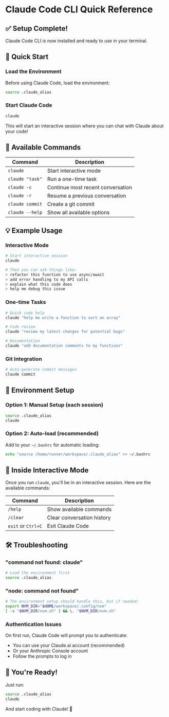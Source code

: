 # Claude Code CLI Quick Reference

## ✅ Setup Complete!

Claude Code CLI is now installed and ready to use in your terminal.

## 🚀 Quick Start

### Load the Environment
Before using Claude Code, load the environment:
```bash
source .claude_alias
```

### Start Claude Code
```bash
claude
```

This will start an interactive session where you can chat with Claude about your code!

## 📖 Available Commands

| Command | Description |
|---------|-------------|
| `claude` | Start interactive mode |
| `claude "task"` | Run a one-time task |
| `claude -c` | Continue most recent conversation |
| `claude -r` | Resume a previous conversation |
| `claude commit` | Create a git commit |
| `claude --help` | Show all available options |

## 💡 Example Usage

### Interactive Mode
```bash
# Start interactive session
claude

# Then you can ask things like:
> refactor this function to use async/await
> add error handling to my API calls
> explain what this code does
> help me debug this issue
```

### One-time Tasks
```bash
# Quick code help
claude "help me write a function to sort an array"

# Code review
claude "review my latest changes for potential bugs"

# Documentation
claude "add documentation comments to my functions"
```

### Git Integration
```bash
# Auto-generate commit messages
claude commit
```

## 🔧 Environment Setup

### Option 1: Manual Setup (each session)
```bash
source .claude_alias
claude
```

### Option 2: Auto-load (recommended)
Add to your `~/.bashrc` for automatic loading:
```bash
echo "source /home/runner/workspace/.claude_alias" >> ~/.bashrc
```

## 🎯 Inside Interactive Mode

Once you run `claude`, you'll be in an interactive session. Here are the available commands:

| Command | Description |
|---------|-------------|
| `/help` | Show available commands |
| `/clear` | Clear conversation history |
| `exit` or `Ctrl+C` | Exit Claude Code |

## 🛠️ Troubleshooting

### "command not found: claude"
```bash
# Load the environment first
source .claude_alias
```

### "node: command not found"
```bash
# The environment setup should handle this, but if needed:
export NVM_DIR="$HOME/workspace/.config/nvm"
[ -s "$NVM_DIR/nvm.sh" ] && \. "$NVM_DIR/nvm.sh"
```

### Authentication Issues
On first run, Claude Code will prompt you to authenticate:
- You can use your Claude.ai account (recommended)
- Or your Anthropic Console account
- Follow the prompts to log in

## 🎉 You're Ready!

Just run:
```bash
source .claude_alias
claude
```

And start coding with Claude! 🚀
